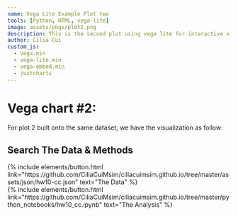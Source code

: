 ```yaml
---
name: Vega Lite Example Plot two
tools: [Python, HTML, vega-lite]
image: assets/pngs/plot2.png
description: This is the second plot using vega lite for interactive visualization.
author: Cilia Cui
custom_js:
  - vega.min
  - vega-lite.min
  - vega-embed.min
  - justcharts
---
```



# Vega chart #2:
For plot 2 built onto the same dataset, we have the visualization as follow:

<vegachart schema-url="{{ site.baseurl }}/assets/json/hw10-cc.json" style="width: 100%"></vegachart>


## Search The Data & Methods


<!-- these are written in a combo of html and liquid --> 

<div class="left">
{% include elements/button.html link="https://github.com/CiliaCuiMsim/ciliacuimsim.github.io/tree/master/assets/json/hw10-cc.json" text="The Data" %}
</div>

<div class="right">
{% include elements/button.html link="https://github.com/CiliaCuiMsim/ciliacuimsim.github.io/tree/master/python_notebooks/hw10_cc.ipynb" text="The Analysis" %}
</div>

